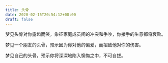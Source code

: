 ```yaml
---
title: 头骨
date: 2020-02-15T20:54:12+08:00
draft: false
---
```


梦见头骨对你露齿而笑，象征家庭成员间的冲突和争吵，你接手的生意都将衰败。

梦见一个朋友的头骨，预示因为你对他的偏爱，而招致他对你的伤害。

梦见自己的头骨，预示你将深深地陷入懊悔之中，不可自拔。

